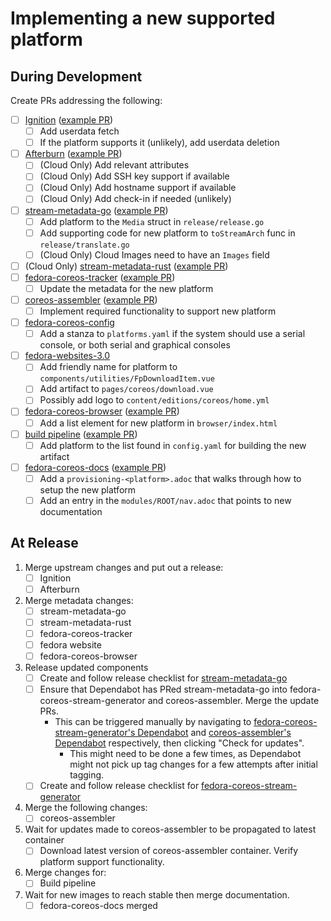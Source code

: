 # Implementing a new supported platform

## During Development

Create PRs addressing the following:

- [ ] [Ignition](https://github.com/coreos/ignition/) ([example PR](https://github.com/coreos/ignition/pull/918))
  - [ ] Add userdata fetch
  - [ ] If the platform supports it (unlikely), add userdata deletion
- [ ] [Afterburn](https://github.com/coreos/afterburn/) ([example PR](https://github.com/coreos/afterburn/pull/451))
  - [ ] (Cloud Only) Add relevant attributes
  - [ ] (Cloud Only) Add SSH key support if available
  - [ ] (Cloud Only) Add hostname support if available
  - [ ] (Cloud Only) Add check-in if needed (unlikely)
- [ ] [stream-metadata-go](https://github.com/coreos/stream-metadata-go) ([example PR](https://github.com/coreos/stream-metadata-go/pull/45/))
  - [ ] Add platform to the `Media` struct in `release/release.go`
  - [ ] Add supporting code for new platform to `toStreamArch` func in `release/translate.go`
  - [ ] (Cloud Only) Cloud Images need to have an `Images` field
- [ ] (Cloud Only) [stream-metadata-rust](https://github.com/coreos/stream-metadata-rust/) ([example PR](https://github.com/coreos/stream-metadata-rust/pull/16))
- [ ] [fedora-coreos-tracker](https://github.com/coreos/fedora-coreos-tracker/) ([example PR](https://github.com/coreos/fedora-coreos-tracker/pull/1213))
  - [ ] Update the metadata for the new platform
- [ ] [coreos-assembler](https://github.com/coreos/coreos-assembler) ([example PR](https://github.com/coreos/coreos-assembler/pull/2489))
  - [ ] Implement required functionality to support new platform
- [ ] [fedora-coreos-config](https://github.com/coreos/fedora-coreos-config/)
  - [ ] Add a stanza to `platforms.yaml` if the system should use a serial console, or both serial and graphical consoles
- [ ] [fedora-websites-3.0](https://gitlab.com/fedora/websites-apps/fedora-websites/fedora-websites-3.0/)
  - [ ] Add friendly name for platform to `components/utilities/FpDownloadItem.vue`
  - [ ] Add artifact to `pages/coreos/download.vue`
  - [ ] Possibly add logo to `content/editions/coreos/home.yml`
- [ ] [fedora-coreos-browser](https://github.com/coreos/fedora-coreos-browser) ([example PR](https://github.com/coreos/fedora-coreos-browser/pull/35))
  - [ ] Add a list element for new platform in `browser/index.html`
- [ ] [build pipeline](https://github.com/coreos/fedora-coreos-pipeline) ([example PR](https://github.com/coreos/fedora-coreos-pipeline/pull/815))
  - [ ] Add platform to the list found in `config.yaml` for building the new artifact
- [ ] [fedora-coreos-docs](https://github.com/coreos/fedora-coreos-docs) ([example PR](https://github.com/coreos/fedora-coreos-docs/pull/377))
  - [ ] Add a `provisioning-<platform>.adoc` that walks through how to setup the new platform
  - [ ] Add an entry in the `modules/ROOT/nav.adoc` that points to new documentation

## At Release

1. Merge upstream changes and put out a release:
   - [ ] Ignition
   - [ ] Afterburn
1. Merge metadata changes:
   - [ ] stream-metadata-go
   - [ ] stream-metadata-rust
   - [ ] fedora-coreos-tracker
   - [ ] fedora website
   - [ ] fedora-coreos-browser
1. Release updated components
   - [ ] Create and follow release checklist for [stream-metadata-go](https://github.com/coreos/stream-metadata-go/blob/main/docs/development.md#release-process)
   - [ ] Ensure that Dependabot has PRed stream-metadata-go into fedora-coreos-stream-generator and coreos-assembler.  Merge the update PRs.
     - This can be triggered manually by navigating to [fedora-coreos-stream-generator's Dependabot](https://github.com/coreos/fedora-coreos-stream-generator/network/updates/) and [coreos-assembler's Dependabot](https://github.com/coreos/coreos-assembler/network/updates) respectively, then clicking "Check for updates".
       - This might need to be done a few times, as Dependabot might not pick up tag changes for a few attempts after initial tagging.
   - [ ] Create and follow release checklist for [fedora-coreos-stream-generator](https://github.com/coreos/fedora-coreos-stream-generator/blob/main/docs/development.md#release-process)
1. Merge the following changes:
   - [ ] coreos-assembler
1. Wait for updates made to coreos-assembler to be propagated to latest container
   - [ ] Download latest version of coreos-assembler container. Verify platform support functionality.
1. Merge changes for:
   - [ ] Build pipeline
1. Wait for new images to reach stable then merge documentation.
   - [ ] fedora-coreos-docs merged
